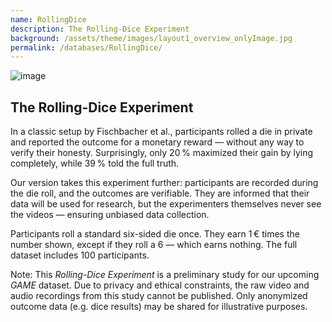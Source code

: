 ```yaml
---
name: RollingDice
description: The Rolling-Dice Experiment
background: /assets/theme/images/layout1_overview_onlyImage.jpg
permalink: /databases/RollingDice/
---
```


![image](/deception/assets/theme/images/dicebox.png)

## The Rolling-Dice Experiment
In a classic setup by Fischbacher et al., participants rolled a die in private and reported the outcome for a monetary reward — without any way to verify their honesty. Surprisingly, only 20 % maximized their gain by lying completely, while 39 % told the full truth.

Our version takes this experiment further: participants are recorded during the die roll, and the outcomes are verifiable. They are informed that their data will be used for research, but the experimenters themselves never see the videos — ensuring unbiased data collection.

Participants roll a standard six-sided die once. They earn 1 € times the number shown, except if they roll a 6 — which earns nothing. The full dataset includes 100 participants.

Note: This _Rolling-Dice Experiment_ is a preliminary study for our upcoming _GAME_ dataset. Due to privacy and ethical constraints, the raw video and audio recordings from this study cannot be published. Only anonymized outcome data (e.g. dice results) may be shared for illustrative purposes.